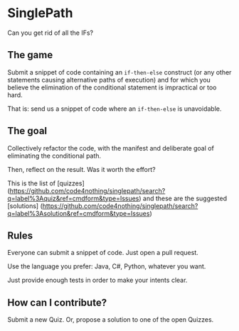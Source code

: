 # SinglePath

Can you get rid of all the IFs?



## The game

Submit a snippet of code containing an ```if-then-else``` construct (or any other statements causing alternative paths of execution) 
and for which you believe the elimination of the conditional statement is impractical or too hard.

That is: send us a snippet of code where an ```if-then-else``` is unavoidable.


## The goal

Collectively refactor the code, with the manifest and deliberate goal of eliminating the conditional path.

Then, reflect on the result. Was it worth the effort?

This is the list of [quizzes] (https://github.com/code4nothing/singlepath/search?q=label%3Aquiz&ref=cmdform&type=Issues)
and these are the suggested [solutions] (https://github.com/code4nothing/singlepath/search?q=label%3Asolution&ref=cmdform&type=Issues)

## Rules

Everyone can submit a snippet of code. Just open a pull request.

Use the language you prefer: Java, C#, Python, whatever you want.

Just provide enough tests in order to make your intents clear.

## How can I contribute?
Submit a new Quiz. Or, propose a solution to one of the open Quizzes.


